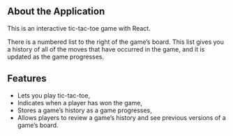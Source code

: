 ## About the Application

This is an interactive tic-tac-toe game with React.

There is a numbered list to the right of the game’s board. This list gives you a history of all of the moves that have occurred in the game, and it is updated as the game progresses.

## Features
* Lets you play tic-tac-toe,
* Indicates when a player has won the game,
* Stores a game’s history as a game progresses,
* Allows players to review a game’s history and see previous versions of a game’s board.